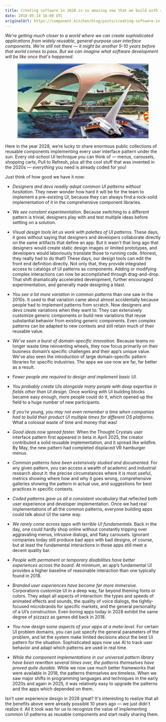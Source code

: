 ```yaml
---
title: Creating software in 2028 is so amazing now that we build with reusable UI components!
date: 2018-05-14 16:00 UTC
originalUrl: https://component.kitchen/blog/posts/creating-software-in-2028-is-so-amazing-now-that-we-build-with-reusable-ui-components
---
```


_We’re getting much closer to a world where we can create sophisticated applications from widely reusable, general-purpose user interface components. We’re still not there — it might be another 5–10 years before that world comes to pass. But we can imagine what software development will be like once that's happened._

<figure>
  <img src="/images/ck/Retro-Futurism.jpg">
</figure>

Here in the year 2028, we’re lucky to share enormous public collections of reusable components implementing every user interface pattern under the sun. Every old-school UI technique you can think of — menus, carousels, shopping carts, Pull to Refresh, plus all the cool stuff that was invented in the 2020s — _everything_ you need is already coded for you!

Just think of how good we have it now:

- _Designers and devs readily adopt common UI patterns without hesitation._ They never wonder how hard it will be for the team to implement a pre-existing UI, because they can always find a rock-solid implementation of it in the comprehensive component libraries.

- _We see constant experimentation._ Because switching to a different pattern is trivial, designers play with and test multiple ideas before settling on a solution.

- _Visual design tools let us work with palettes of UI patterns._ These days, it goes without saying that designers and developers collaborate directly on the same artifacts that define an app. But it wasn't that long ago that designers would create static design images or limited prototypes, and developers would laboriously translate those to running code. (Honest, they really had to do that!) These days, our design tools can edit the front end definition directly. Not only that, they provide integrated access to catalogs of UI patterns as components. Adding or modifying complex interactions can now be accomplished through drag-and-drop. That shift dramatically accelerated development, further encouraged experimentation, and generally made designing a blast.

- _You see a lot more variation in common patterns_ than one saw in the 2010s. It used to that variation came about almost accidentally because people had to implement patterns from scratch. Now designers and devs create variations when they want to. They can extensively customize generic components or build new variations that reuse substantial behavior from existing generic components. Even complex patterns can be adapted to new contexts and still retain much of their reusable value.

- _We’ve seen a burst of domain-specific innovation._ Because teams no longer waste time reinventing wheels, they now focus primarily on their business domain’s specific challenges and their app’s unique value. We've also seen the introduction of large domain-specific pattern libraries for specific industries. The apps we use now are far, far better as a result.

- _Fewer people are required to design and implement basic UI._

- _You probably create UIs alongside many people with deep expertise in fields other than UI design._ Once working with UI building blocks became easy enough, more people could do it, which opened up the field to a huge number of new participants.

- _If you’re young, you may not even remember a time when companies had to build their product UI multiple times for different OS platforms._ What a colossal waste of time and money that was!

- _Good ideas now spread faster._ When the Thought Crystals user interface pattern first appeared in beta in April 2025, the creator contributed a solid reusable implementation, and it spread like wildfire. By May, the new pattern had completed displaced VR hamburger menus.

- _Common patterns have been extensively studied and documented._ For any given pattern, you can access a wealth of academic and industrial research about it: the precise circumstances where it is most useful, metrics showing where how and why it goes wrong, comprehensive galleries showing the pattern in actual use, and suggestions for best practices in specific contexts.

- _Coded patterns gave us all a consistent vocabulary_ that reflected both user experience and developer implementation. Once we had real implementations of all the common patterns, everyone building apps could talk about UI the same way.

- _We rarely come across apps with terrible UI fundamentals._ Back in the day, one could hardly shop online without constantly tripping over aggravating menus, intrusive dialogs, and flaky carousels. Ignorant companies today still produce bad apps with bad designs, of course, but at least the fundamental interactions in those apps still meet a decent quality bar.

- _People with permanent or temporary disabilities have better experiences across the board._ At minimum, an app’s fundamental UI provides a higher baseline of reasonable interaction than one typically found in 2018.

- _Branded user experiences have become far more immersive._ Corporations customize UI in a deep way, far beyond theming fonts or colors. They adapt all aspects of interaction: the types and speeds of animated effects and sounds, the quality of voice dialogs, the tightly-focused microbrands for specific markets, and the general personality of a UI’s construction. Even boring apps today in 2028 exhibit the same degree of pizzazz as games did back in 2018.

- _You now design some aspects of your apps at a meta-level._ For certain UI problem domains, you can just specify the general parameters of the problem, and let the system make limited decisions about the best UI pattern for the situation. Sophisticated apps now use AI to track user behavior and adapt which patterns are used in real time.

- _While the component implementations in our universal pattern library have been rewritten several times over, the patterns themselves have proved quite durable._ While we now use much better frameworks that were available in 2018, the patterns themselves are timeless. When we saw major shifts in programming languages and techniques in the early 2020s and again in 2025, it was relatively easy to upgrade the patterns and the apps which depended on them.

Isn’t user experience design in 2028 great? It's interesting to realize that all the benefits above were already possible 10 years ago — we just didn't realize it. All it took was for us to recognize the value of implementing common UI patterns as reusable components and start really sharing them.
